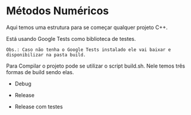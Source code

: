 # Métodos Numéricos

Aqui temos uma estrutura para se começar qualquer projeto C++.

Está usando Google Tests como biblioteca de testes.

    Obs.: Caso não tenha o Google Tests instalado ele vai baixar e disponibilizar na pasta build.

Para Compilar o projeto pode se utilizar o script build.sh. Nele temos três formas de build sendo elas.

- Debug

- Release

- Release com testes
